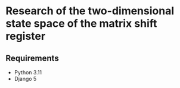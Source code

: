 # Research of the two-dimensional state space of the matrix shift register

## Requirements
- Python 3.11
- Django 5